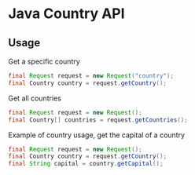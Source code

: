 # Java Country API

## Usage
Get a specific country
```java
final Request request = new Request("country");
final Country country = request.getCountry();
```

Get all countries
```java
final Request request = new Request();
final Country[] countries = request.getCountries();
```

Example of country usage, get the capital of a country
```java
final Request request = new Request();
final Country country = request.getCountry();
final String capital = country.getCapital();
```